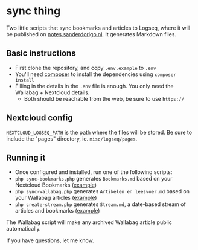 # sync thing

Two little scripts that sync bookmarks and articles to Logseq, where it will be published on [notes.sanderdorigo.nl](https://notes.sanderdorigo.nl). It generates Markdown files.

## Basic instructions

- First clone the repository, and copy `.env.example` to `.env`
- You'll need [composer](https://getcomposer.org/) to install the dependencies using `composer install`
- Filling in the details in the `.env` file is enough. You only need the Wallabag + Nextcloud details.
  - Both should be reachable from the web, be sure to use `https://`

## Nextcloud config

`NEXTCLOUD_LOGSEQ_PATH` is the path where the files will be stored. Be sure to include the "pages" directory, ie. `misc/logseq/pages`.

## Running it

- Once configured and installed, run one of the following scripts:
 - `php sync-bookmarks.php` generates `Bookmarks.md` based on your Nextcloud Bookmarks ([example](https://notes.sanderdorigo.nl/#/page/bookmarks))
 - `php sync-wallabag.php` generates `Artikelen en leesvoer.md` based on your Wallabag articles ([example](https://notes.sanderdorigo.nl/#/page/artikelen%20en%20leesvoer))
 - `php create-stream.php` generates `Stream.md`, a date-based stream of articles and bookmarks ([example](https://notes.sanderdorigo.nl/#/page/stream))

 The Wallabag script will make any archived Wallabag article public automatically.

If you have questions, let me know.
